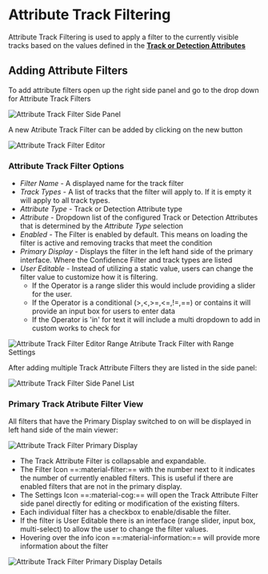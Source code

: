 # Attribute Track Filtering

Attribute Track Filtering is used to apply a filter to the currently visible tracks based on the values defined in the **[Track or Detection Attributes](UI-Attributes.md)**

## Adding Attribute Filters

To add attribute filters open up the right side panel and go to the drop down for Attribute Track Filters

![Attribute Track Filter Side Panel](images/AttributeTrackFilter/sidepanel.png)


A new Atribute Track Filter can be added by clicking on the new button

![Attribute Track Filter Editor](images/AttributeTrackFilter/editor.png)

### Attribute Track Filter Options

- *Filter Name* - A displayed name for the track filter
- *Track Types* - A list of tracks that the filter will apply to.  If it is empty it will apply to all track types.
- *Attribute Type* - Track or Detection Attribute type
- *Attribute* - Dropdown list of the configured Track or Detection Attributes that is determined by the *Attribute Type* selection
- *Enabled* - The Filter is enabled by default.  This means on loading the filter is active and removing tracks that meet the condition
- *Primary Display* - Displays the filter in the left hand side of the primary interface.  Where the Confidence Filter and track types are listed
- *User Editable* - Instead of utilizing a static value, users can change the filter value to customize how it is filtering.  
    - If the Operator is a range slider this would include providing a slider for the user.
    - If the Operator is a conditional (>,<,>=,<=,!=,==) or contains it will provide an input box for users to enter data
    - If the Operator is 'in' for text it will include a multi dropdown to add in custom works to check for

![Attribute Track Filter Editor Range](images/AttributeTrackFilter/editor-range.png)
Atribute Track Filter with Range Settings

After adding multiple Track Attribute Filters they are listed in the side panel:

![Attribute Track Filter Side Panel List](images/AttributeTrackFilter/sidepanellist.png)

### Primary Track Atribute Filter View

All filters that have the Primary Display switched to on will be displayed in left hand side of the main viewer:

![Attribute Track Filter Primary Display](images/AttributeTrackFilter/primarydisplay.png)

- The Track Attribute Filter is collapsable and expandable.
- The Filter Icon ==:material-filter:== with the number next to it indicates the number of currently enabled filters.  This is useful if there are enabled filters that are not in the primary display.
- The Settings Icon  ==:material-cog:== will open the Track Attribute Filter side panel directly for editing or modification of the existing filters.
- Each individual filter has a checkbox to enable/disable the filter.
- If the filter is User Editable there is an interface (range slider, input box, multi-select) to allow the user to change the filter values.
- Hovering over the info icon  ==:material-information:== will provide more information about the filter

![Attribute Track Filter Primary Display Details](images/AttributeTrackFilter/primarydisplaydetails.png)

